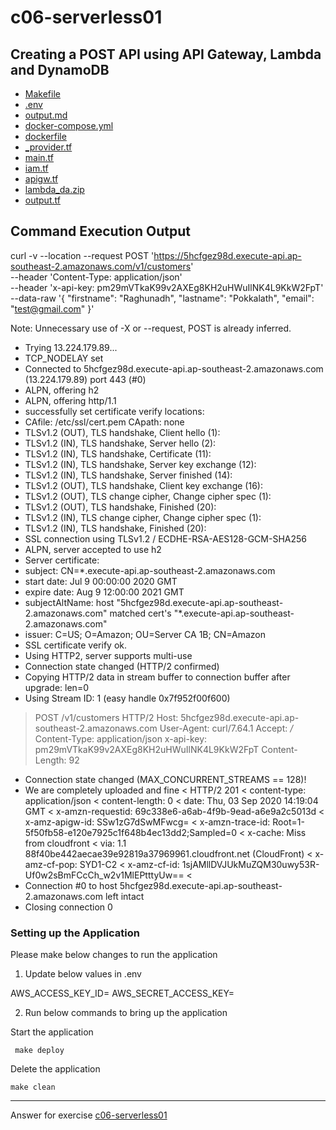 # c06-serverless01

## Creating a POST API using API Gateway, Lambda and DynamoDB

- [Makefile](Makefile)
- [.env](.env)
- [output.md](output.md)
- [docker-compose.yml](docker-compose.yml)
- [dockerfile](docker/Dockerfile.ubuntu)
- [_provider.tf](terraform/_provider.tf)
- [main.tf](terraform/main.tf)
- [iam.tf](terraform/iam.tf)
- [apigw.tf](terraform/apigw.tf)
- [lambda_da.zip](terraform/lambda_da.zip)
- [output.tf](terraform/output.tf)


## Command Execution Output
curl -v --location --request POST 'https://5hcfgez98d.execute-api.ap-southeast-2.amazonaws.com/v1/customers' \
--header 'Content-Type: application/json' \
--header 'x-api-key: pm29mVTkaK99v2AXEg8KH2uHWuIlNK4L9KkW2FpT' \
--data-raw '{
    "firstname": "Raghunadh",
    "lastname": "Pokkalath",
    "email": "test@gmail.com"
}'

Note: Unnecessary use of -X or --request, POST is already inferred.
*   Trying 13.224.179.89...
* TCP_NODELAY set
* Connected to 5hcfgez98d.execute-api.ap-southeast-2.amazonaws.com (13.224.179.89) port 443 (#0)
* ALPN, offering h2
* ALPN, offering http/1.1
* successfully set certificate verify locations:
*   CAfile: /etc/ssl/cert.pem
  CApath: none
* TLSv1.2 (OUT), TLS handshake, Client hello (1):
* TLSv1.2 (IN), TLS handshake, Server hello (2):
* TLSv1.2 (IN), TLS handshake, Certificate (11):
* TLSv1.2 (IN), TLS handshake, Server key exchange (12):
* TLSv1.2 (IN), TLS handshake, Server finished (14):
* TLSv1.2 (OUT), TLS handshake, Client key exchange (16):
* TLSv1.2 (OUT), TLS change cipher, Change cipher spec (1):
* TLSv1.2 (OUT), TLS handshake, Finished (20):
* TLSv1.2 (IN), TLS change cipher, Change cipher spec (1):
* TLSv1.2 (IN), TLS handshake, Finished (20):
* SSL connection using TLSv1.2 / ECDHE-RSA-AES128-GCM-SHA256
* ALPN, server accepted to use h2
* Server certificate:
*  subject: CN=*.execute-api.ap-southeast-2.amazonaws.com
*  start date: Jul  9 00:00:00 2020 GMT
*  expire date: Aug  9 12:00:00 2021 GMT
*  subjectAltName: host "5hcfgez98d.execute-api.ap-southeast-2.amazonaws.com" matched cert's "*.execute-api.ap-southeast-2.amazonaws.com"
*  issuer: C=US; O=Amazon; OU=Server CA 1B; CN=Amazon
*  SSL certificate verify ok.
* Using HTTP2, server supports multi-use
* Connection state changed (HTTP/2 confirmed)
* Copying HTTP/2 data in stream buffer to connection buffer after upgrade: len=0
* Using Stream ID: 1 (easy handle 0x7f952f00f600)
> POST /v1/customers HTTP/2
> Host: 5hcfgez98d.execute-api.ap-southeast-2.amazonaws.com
> User-Agent: curl/7.64.1
> Accept: */*
> Content-Type: application/json
> x-api-key: pm29mVTkaK99v2AXEg8KH2uHWuIlNK4L9KkW2FpT
> Content-Length: 92
> 
* Connection state changed (MAX_CONCURRENT_STREAMS == 128)!
* We are completely uploaded and fine
< HTTP/2 201 
< content-type: application/json
< content-length: 0
< date: Thu, 03 Sep 2020 14:19:04 GMT
< x-amzn-requestid: 69c338e6-a6ab-4f9b-9ead-a6e9a2c5013d
< x-amz-apigw-id: SSw1zG7dSwMFwcg=
< x-amzn-trace-id: Root=1-5f50fb58-e120e7925c1f648b4ec13dd2;Sampled=0
< x-cache: Miss from cloudfront
< via: 1.1 88f40be442aecae39e92819a37969961.cloudfront.net (CloudFront)
< x-amz-cf-pop: SYD1-C2
< x-amz-cf-id: 1sjAMllDVJUkMuZQM30uwy53R-Uf0w2sBmFCcCh_w2v1MlEPtttyUw==
< 
* Connection #0 to host 5hcfgez98d.execute-api.ap-southeast-2.amazonaws.com left intact
* Closing connection 0

### Setting up the Application
Please make below changes to run the application
1) Update below values in .env

AWS_ACCESS_KEY_ID=
AWS_SECRET_ACCESS_KEY=

2) Run below commands to bring up the application

Start the application

```
 make deploy 
````

Delete the application

````
make clean
````

<!-- Don't change anything below this point-->
<!-- Before commiting, remove both commented lines--> 
***
Answer for exercise [c06-serverless01](https://github.com/devopsacademyau/academy/blob/22bc97543c8193afc157cb3bc12e876d642c75ac/classes/06class/exercises/c06-serverless01/README.md)
